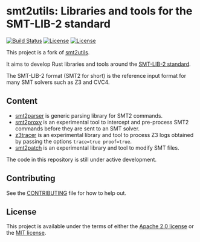 # smt2utils: Libraries and tools for the SMT-LIB-2 standard

[![Build Status](https://github.com/facebookincubator/smt2utils/workflows/Rust/badge.svg)](https://github.com/facebookincubator/smt2utils/actions?query=workflow%3ARust)
[![License](https://img.shields.io/badge/license-Apache-green.svg)](LICENSE-APACHE)
[![License](https://img.shields.io/badge/license-MIT-green.svg)](LICENSE-MIT)

This project is a fork of [smt2utils](https://github.com/facebookarchive/smt2utils).

It aims to develop Rust libraries and tools around the [SMT-LIB-2
standard](http://smtlib.cs.uiowa.edu/language.shtml).

The SMT-LIB-2 format (SMT2 for short) is the reference input format for many SMT solvers such
as Z3 and CVC4.

## Content

* [smt2parser](smt2parser) is generic parsing library for SMT2 commands.
* [smt2proxy](smt2proxy) is an experimental tool to intercept and pre-process SMT2
  commands before they are sent to an SMT solver.
* [z3tracer](z3tracer) is an experimental library and tool to process Z3 logs obtained by
  passing the options `trace=true proof=true`.
* [smt2patch](smt2patch) is an experimental library and tool to modify SMT files.

The code in this repository is still under active development.

## Contributing

See the [CONTRIBUTING](CONTRIBUTING.md) file for how to help out.

## License

This project is available under the terms of either the [Apache 2.0
license](LICENSE-APACHE) or the [MIT license](LICENSE-MIT).
